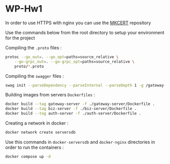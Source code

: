 # WP-Hw1
In order to use HTTPS with nginx you can use the [MKCERT](https://github.com/FiloSottile/mkcert) repository

Use the commands below from the root directory to setup your environment for the project

Compiling the `.proto` files :
```bash
protoc --go_out=. --go_opt=paths=source_relative \
    --go-grpc_out=. --go-grpc_opt=paths=source_relative \
    proto/*.proto
```

Compiling the `swagger` files :
```bash
swag init --parseDependency --parseInternal --parseDepth 1 -g /gateway-server/main.go
```

Building images from servers `Dockerfiles` :
```bash
docker build --tag gateway-server -f ./gateway-server/Dockerfile .
docker build --tag biz-server -f ./biz-server/Dockerfile .
docker build --tag auth-server -f ./auth-server/Dockerfile .
```

Creating a network in docker :
```bash
docker network create serversdb
```

Use this commands in `docker-serversdb` and `docker-nginx` directories in order to run the containers :

```bash
docker compose up -d
```